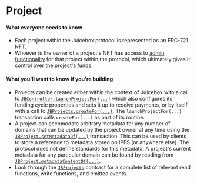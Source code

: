 # Project

#### What everyone needs to know

* Each project within the Juicebox protocol is represented as an ERC-721 NFT.
* Whoever is the owner of a project's NFT has access to [admin functionality](/protocol/learn/glossary/operator.md) for that project within the protocol, which ultimately gives it control over the project's funds.

#### What you'll want to know if you're building

* Projects can be created either within the context of Juicebox with a call to [`JBController.launchProjectFor(...)`](/protocol/api/contracts/or-controllers/jbcontroller/write/launchprojectfor.md) which also configures its funding cycle properties and sets it up to receive payments, or by itself with a call to [`JBProjects.createFor(...)`](/protocol/api/contracts/jbprojects/write/createfor.md). The `launchProjectFor(...)` transaction calls `createFor(...)` as part of its routine.
* A project can accomodate arbitrary metadata for any number of domains that can be updated by the project owner at any time using the [`JBProject.setMetadataOf(...)`](/protocol/api/contracts/jbprojects/write/setmetadataof.md) transaction. This can be used by clients to store a reference to metadata stored on IPFS (or anywhere else). The protocol does not define standards for this metadata. A project's current metadata for any particular domain can be found by reading from [`JBProject.metadataContentOf(...)`](/protocol/api/contracts/jbprojects/properties/metadatacontentof.md).
* Look through the [`JBProjects`](/protocol/api/contracts/jbprojects/) contract for a complete list of relevant read functions, write functions, and emitted events.
